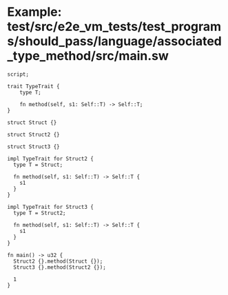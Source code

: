 # Example: test/src/e2e_vm_tests/test_programs/should_pass/language/associated_type_method/src/main.sw

```sway
script;

trait TypeTrait {
    type T;

    fn method(self, s1: Self::T) -> Self::T;
}

struct Struct {}

struct Struct2 {}

struct Struct3 {}

impl TypeTrait for Struct2 {
  type T = Struct;

  fn method(self, s1: Self::T) -> Self::T {
    s1
  }
}

impl TypeTrait for Struct3 {
  type T = Struct2;

  fn method(self, s1: Self::T) -> Self::T {
    s1
  }
}

fn main() -> u32 {
  Struct2 {}.method(Struct {});
  Struct3 {}.method(Struct2 {});

  1
}

```
